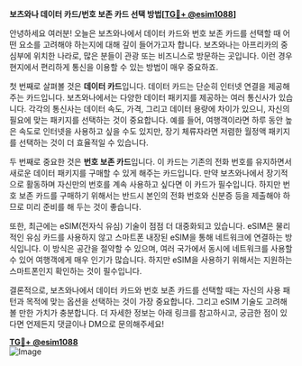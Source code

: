 **보츠와나 데이터 카드/번호 보존 카드 선택 방법[[TG💪+ @esim1088](https://t.me/s/esim1088)]**

안녕하세요 여러분! 오늘은 보츠와나에서 데이터 카드와 번호 보존 카드를 선택할 때 어떤 요소를 고려해야 하는지에 대해 깊이 들어가고자 합니다. 보츠와나는 아프리카의 중심부에 위치한 나라로, 많은 분들이 관광 또는 비즈니스로 방문하는 곳입니다. 이런 경우 현지에서 편리하게 통신을 이용할 수 있는 방법이 매우 중요하죠.

첫 번째로 살펴볼 것은 **데이터 카드**입니다. 데이터 카드는 단순히 인터넷 연결을 제공해 주는 카드입니다. 보츠와나에서는 다양한 데이터 패키지를 제공하는 여러 통신사가 있습니다. 각각의 통신사는 데이터 속도, 가격, 그리고 데이터 용량에 차이가 있으니, 자신의 필요에 맞는 패키지를 선택하는 것이 중요합니다. 예를 들어, 여행객이라면 하루 동안 높은 속도로 인터넷을 사용하고 싶을 수도 있지만, 장기 체류자라면 저렴한 월정액 패키지를 선택하는 것이 더 효율적일 수 있습니다.

두 번째로 중요한 것은 **번호 보존 카드**입니다. 이 카드는 기존의 전화 번호를 유지하면서 새로운 데이터 패키지를 구매할 수 있게 해주는 카드입니다. 만약 보츠와나에서 장기적으로 활동하며 자신만의 번호를 계속 사용하고 싶다면 이 카드가 필수입니다. 하지만 번호 보존 카드를 구매하기 위해서는 반드시 본인의 전화 번호와 신분증 등을 제출해야 하므로 미리 준비를 해 두는 것이 좋습니다.

또한, 최근에는 eSIM(전자식 유심) 기술이 점점 더 대중화되고 있습니다. eSIM은 물리적인 유심 카드를 사용하지 않고 스마트폰 내장된 eSIM을 통해 네트워크에 연결하는 방식입니다. 이 방식은 공간을 절약할 수 있으며, 여러 국가에서 동시에 네트워크를 사용할 수 있어 여행객에게 매우 인기가 많습니다. 하지만 eSIM을 사용하기 위해서는 지원하는 스마트폰인지 확인하는 것이 필수입니다.

결론적으로, 보츠와나에서 데이터 카드와 번호 보존 카드를 선택할 때는 자신의 사용 패턴과 목적에 맞는 옵션을 선택하는 것이 가장 중요합니다. 그리고 eSIM 기술도 고려해 볼 만한 가치가 충분합니다. 더 자세한 정보는 아래 링크를 참고하시고, 궁금한 점이 있다면 언제든지 댓글이나 DM으로 문의해주세요!

**[TG💪+ @esim1088](https://t.me/s/esim1088)**  
![Image](https://i.postimg.cc/Y0z9fWf4/image.png)